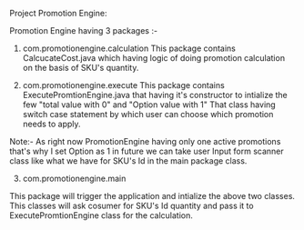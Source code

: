 Project Promotion Engine:

Promotion Engine having 3 packages :-

1. com.promotionengine.calculation
 This package contains CalcucateCost.java which having logic of doing promotion calculation on the basis of SKU's quantity.

2. com.promotionengine.execute
 This package contains ExecutePromtionEngine.java that having it's constructor to intialize the few "total value with 0" and "Option value with 1"
 That class having switch case statement by which user can choose which promotion needs to apply.
 
 Note:- As right now PromotionEngine having only one active promotions that's why I set Option as 1 in future we can take user Input form scanner class like what we have for SKU's Id in
 the main package class.
 
 3. com.promotionengine.main
 
 This package will trigger the application and intialize the above two classes. This classes will ask cosumer for SKU's Id quantity and pass it to ExecutePromtionEngine class for the calculation.
